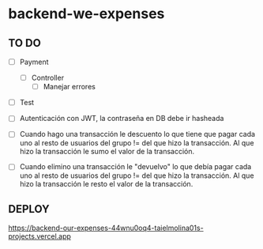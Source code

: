 # backend-we-expenses

## TO DO

- [ ] Payment 
    - [ ] Controller
        - [ ] Manejar errores

- [ ] Test

- [ ] Autenticación con JWT, la contraseña en DB debe ir hasheada
- [ ] Cuando hago una transacción le descuento lo que tiene que pagar cada uno al resto de usuarios del grupo != del que hizo la transacción. Al que hizo la transacción le sumo el valor de la transacción.
- [ ] Cuando elimino una transacción le "devuelvo" lo que debía pagar cada uno al resto de usuarios del grupo != del que hizo la transacción. Al que hizo la transacción le resto el valor de la transacción.

## DEPLOY

https://backend-our-expenses-44wnu0oq4-taielmolina01s-projects.vercel.app